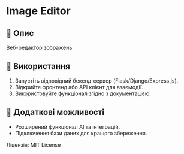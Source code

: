 # Image Editor

## 📌 Опис
Веб-редактор зображень

## 🚀 Використання
1. Запустіть відповідний бекенд-сервер (Flask/Django/Express.js).
2. Відкрийте фронтенд або API клієнт для взаємодії.
3. Використовуйте функціонал згідно з документацією.

## 🔧 Додаткові можливості
- Розширений функціонал AI та інтеграцій.
- Підключення бази даних для кращого збереження.

Ліцензія: MIT License
